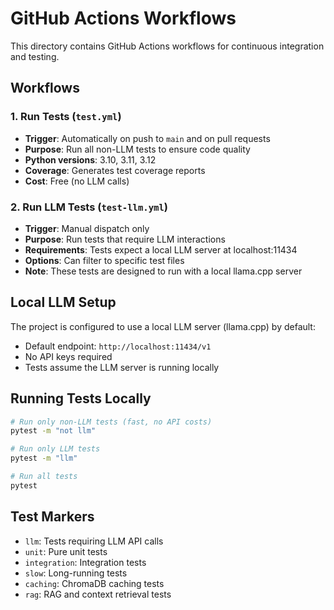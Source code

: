 # GitHub Actions Workflows

This directory contains GitHub Actions workflows for continuous integration and testing.

## Workflows

### 1. Run Tests (`test.yml`)
- **Trigger**: Automatically on push to `main` and on pull requests
- **Purpose**: Run all non-LLM tests to ensure code quality
- **Python versions**: 3.10, 3.11, 3.12
- **Coverage**: Generates test coverage reports
- **Cost**: Free (no LLM calls)

### 2. Run LLM Tests (`test-llm.yml`) 
- **Trigger**: Manual dispatch only
- **Purpose**: Run tests that require LLM interactions
- **Requirements**: Tests expect a local LLM server at localhost:11434
- **Options**: Can filter to specific test files
- **Note**: These tests are designed to run with a local llama.cpp server

## Local LLM Setup

The project is configured to use a local LLM server (llama.cpp) by default:
- Default endpoint: `http://localhost:11434/v1`
- No API keys required
- Tests assume the LLM server is running locally

## Running Tests Locally

```bash
# Run only non-LLM tests (fast, no API costs)
pytest -m "not llm"

# Run only LLM tests
pytest -m "llm"

# Run all tests
pytest
```

## Test Markers

- `llm`: Tests requiring LLM API calls
- `unit`: Pure unit tests
- `integration`: Integration tests
- `slow`: Long-running tests
- `caching`: ChromaDB caching tests
- `rag`: RAG and context retrieval tests